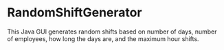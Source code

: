 # RandomShiftGenerator
This Java GUI generates random shifts based on number of days, number of employees, how long the days are, and the maximum hour shifts.
